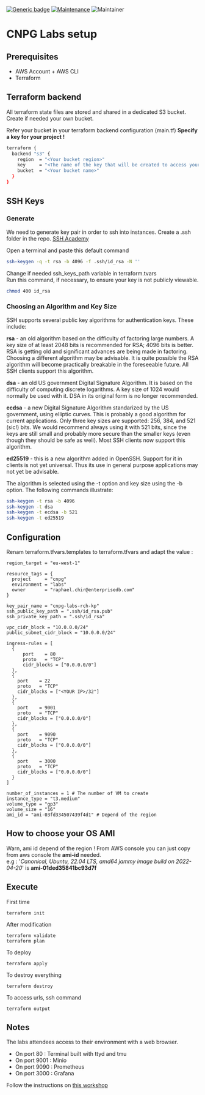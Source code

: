 [![Generic badge](https://img.shields.io/badge/Version-1.0-<COLOR>.svg)](https://shields.io/)
[![Maintenance](https://img.shields.io/badge/Maintained%3F-yes-green.svg)](https://GitHub.com/Naereen/StrapDown.js/graphs/commit-activity)
![Maintainer](https://img.shields.io/badge/maintainer-raphael.chir@gmail.com-blue)
# CNPG Labs setup

## Prerequisites
- AWS Account + AWS CLI
- Terraform 
                
## Terraform backend

All terraform state files are stored and shared in a dedicated S3 bucket. Create if needed your own bucket.

Refer your bucket in your terraform backend configuration (main.tf)
**Specify a key for your project !**

```bash
terraform {
  backend "s3" {
    region  = "<Your bucket region>"
    key     = "<The name of the key that will be created to access your tf state>"
    bucket  = "<Your bucket name>"
  }
}
```

## SSH Keys

### Generate

We need to generate key pair in order to ssh into instances. Create a .ssh folder in the repo.
[SSH Academy](https://www.ssh.com/academy/ssh/keygen#creating-an-ssh-key-pair-for-user-authentication)

Open a terminal and paste this default command

```bash
ssh-keygen -q -t rsa -b 4096 -f .ssh/id_rsa -N ''
```

Change if needed ssh_keys_path variable in terraform.tvars  
Run this command, if necessary, to ensure your key is not publicly viewable.

```bash
chmod 400 id_rsa
```

### Choosing an Algorithm and Key Size

SSH supports several public key algorithms for authentication keys. These include:

**rsa** - an old algorithm based on the difficulty of factoring large numbers. A key size of at least 2048 bits is recommended for RSA; 4096 bits is better. RSA is getting old and significant advances are being made in factoring. Choosing a different algorithm may be advisable. It is quite possible the RSA algorithm will become practically breakable in the foreseeable future. All SSH clients support this algorithm.

**dsa** - an old US government Digital Signature Algorithm. It is based on the difficulty of computing discrete logarithms. A key size of 1024 would normally be used with it. DSA in its original form is no longer recommended.

**ecdsa** - a new Digital Signature Algorithm standarized by the US government, using elliptic curves. This is probably a good algorithm for current applications. Only three key sizes are supported: 256, 384, and 521 (sic!) bits. We would recommend always using it with 521 bits, since the keys are still small and probably more secure than the smaller keys (even though they should be safe as well). Most SSH clients now support this algorithm.

**ed25519** - this is a new algorithm added in OpenSSH. Support for it in clients is not yet universal. Thus its use in general purpose applications may not yet be advisable.

The algorithm is selected using the -t option and key size using the -b option. The following commands illustrate:

```bash
ssh-keygen -t rsa -b 4096
ssh-keygen -t dsa
ssh-keygen -t ecdsa -b 521
ssh-keygen -t ed25519
```

## Configuration

Renam terraform.tfvars.templates to terraform.tfvars and adapt the value : 

```properties
region_target = "eu-west-1" 

resource_tags = {
  project     = "cnpg"
  environment = "labs"
  owner       = "raphael.chir@enterprisedb.com"
}

key_pair_name = "cnpg-labs-rch-kp"
ssh_public_key_path = ".ssh/id_rsa.pub"
ssh_private_key_path = ".ssh/id_rsa"

vpc_cidr_block = "10.0.0.0/24"  
public_subnet_cidr_block = "10.0.0.0/24"

ingress-rules = [
  {
      port    = 80
      proto   = "TCP"
      cidr_blocks = ["0.0.0.0/0"]
  },
  {
    port    = 22
    proto   = "TCP"
    cidr_blocks = ["<YOUR IP>/32"] 
  },
  {
    port    = 9001
    proto   = "TCP"
    cidr_blocks = ["0.0.0.0/0"]
  },
  {
    port    = 9090
    proto   = "TCP"
    cidr_blocks = ["0.0.0.0/0"]
  },
  {
    port    = 3000
    proto   = "TCP"
    cidr_blocks = ["0.0.0.0/0"]
  }
]

number_of_instances = 1 # The number of VM to create
instance_type = "t3.medium"
volume_type = "gp3"
volume_size = "16"
ami_id = "ami-03fd334507439f4d1" # Depend of the region
```

## How to choose your OS AMI

Warn, ami id depend of the region ! From AWS console you can just copy from aws console the **ami-id** needed.  
e.g : '_Canonical, Ubuntu, 22.04 LTS, amd64 jammy image build on 2022-04-20_' is **ami-01ded35841bc93d7f**  

## Execute

First time
```
terraform init
```
After modification
```
terraform validate
terraform plan
```
To deploy
```
terraform apply
```
To destroy everything
```
terraform destroy
```
To access urls, ssh command
```
terraform output
```

## Notes

The labs attendees access to their environment with a web browser.
- On port 80 : Terminal built with ttyd and tmu
- On port 9001 : Minio
- On port 9090 : Prometheus
- On port 3000 : Grafana

Follow the instructions on [this workshop](https://github.com/raphael-chir/cnpg-ha)



